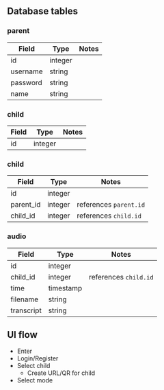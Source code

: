 ## Database tables
### parent
|Field|Type|Notes
|-|-|-|
|id|integer|
|username|string|
|password|string
|name|string|

### child
|Field|Type|Notes
|-|-|-|
|id|integer|


### child
|Field|Type|Notes
|-|-|-|
|id|integer|
|parent_id|integer|references `parent.id`
|child_id|integer|references `child.id`

### audio
|Field|Type|Notes
|-|-|-|
|id|integer|
|child_id|integer|references `child.id`
|time|timestamp
|filename|string
|transcript|string


## UI flow

* Enter
* Login/Register
* Select child
    * Create URL/QR for child
* Select mode